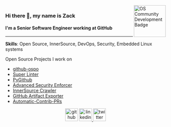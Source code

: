 <img src='https://github.com/zkoppert/zkoppert/blob/master/Rabb%20School%20of%20Continuing%20Studies%20-%20Brandeis%20University%20-%20Open%20Source%20Community%20Development%20-%202020-09-15.png?raw=true' alt='OS Community Development Badge' height='100' align="right">

### Hi there 👋, my name is Zack
#### I'm a Senior Software Engineer working at GitHub

---

**Skills**: Open Source, InnerSource, DevOps, Security, Embedded Linux systems

Open Source Projects I work on
- [github-ospo](https://github.com/github/github-ospo)
- [Super Linter](https://github.com/github/super-linter)
- [PyGithub](https://github.com/PyGithub/PyGithub)
- [Advanced Security Enforcer](https://github.com/zkoppert/advanced-security-enforcer)
- [InnerSource Crawler](https://github.com/zkoppert/innersource-crawler)
- [GitHub Artifact Exporter](https://github.com/github/github-artifact-exporter)
- [Automatic-Contrib-PRs](https://github.com/github/automatic-contrib-prs)

<div align="center">
  <a href="https://github.com/zkoppert"> <img src='https://cdn.jsdelivr.net/npm/simple-icons@3.0.1/icons/github.svg' alt='github' height='40' ></a>  
  <a href="https://www.linkedin.com/in/zack-koppert/"><img src='https://cdn.jsdelivr.net/npm/simple-icons@3.0.1/icons/linkedin.svg' alt='linkedin' height='40'> </a>  
  <a href="https://twitter.com/ZacheryK89"><img src='https://cdn.jsdelivr.net/npm/simple-icons@3.0.1/icons/twitter.svg' alt='twitter' height='40'></a>
</div>
